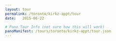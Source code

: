 ```yaml
---
layout: tour
permalink: /toronto/kirkz-appt/tour
date:   2015-06-22

# Pano Tour Info (not sure how this will work)
panoManifest: /tours/toronto/kirkz-appt/tour.json
---
```

